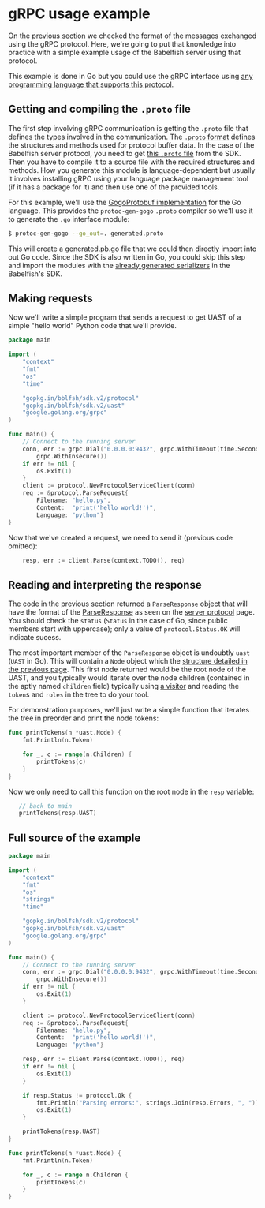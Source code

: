 # gRPC usage example

On the [previous section](babelfish-protocol.md) we checked the format of the messages exchanged using the gRPC protocol. Here, we're going to put that knowledge into practice with a simple example usage of the Babelfish server using that protocol.

This example is done in Go but you could use the gRPC interface using [any programming language that supports this protocol](http://www.grpc.io/about#osp).

## Getting and compiling the `.proto` file

The first step involving gRPC communication is getting the `.proto` file that defines the types involved in the communication. The [`.proto` format](https://developers.google.com/protocol-buffers/docs/proto) defines the structures and methods used for protocol buffer data. In the case of the Babelfish server protocol, you need to get [this `.proto` file](https://github.com/bblfsh/sdk/blob/master/protocol/generated.proto) from the SDK. Then you have to compile it to a source file with the required structures and methods. How you generate this module is language-dependent but usually it involves installing gRPC using your language package management tool \(if it has a package for it\) and then use one of the provided tools.

For this example, we'll use the [GogoProtobuf implementation](https://github.com/gogo/protobuf) for the Go language. This provides the `protoc-gen-gogo` `.proto` compiler so we'll use it to generate the `.go` interface module:

```bash
$ protoc-gen-gogo --go_out=. generated.proto
```

This will create a generated.pb.go file that we could then directly import into out Go code. Since the SDK is also written in Go, you could skip this step and import the modules with the [already generated serializers](https://github.com/bblfsh/sdk/blob/master/protocol/generated.pb.go) in the Babelfish's SDK.

## Making requests

Now we'll write a simple program that sends a request to get UAST of a simple "hello world" Python code that we'll provide.

```go
package main

import (
    "context"
    "fmt"
    "os"
    "time"

    "gopkg.in/bblfsh/sdk.v2/protocol"
    "gopkg.in/bblfsh/sdk.v2/uast"
    "google.golang.org/grpc"
)

func main() {
    // Connect to the running server
    conn, err := grpc.Dial("0.0.0.0:9432", grpc.WithTimeout(time.Second*2),
        grpc.WithInsecure())
    if err != nil {
        os.Exit(1)
    }
    client := protocol.NewProtocolServiceClient(conn)
    req := &protocol.ParseRequest{
        Filename: "hello.py",
        Content:  "print('hello world!')",
        Language: "python"}
}
```

Now that we've created a request, we need to send it \(previous code omitted\):

```go
    resp, err := client.Parse(context.TODO(), req)
```

## Reading and interpreting the response

The code in the previous section returned a `ParseResponse` object that will have the format of the [ParseResponse](babelfish-protocol.md#ParseResponse) as seen on the [server protocol](babelfish-protocol.md) page. You should check the `status` \(`Status` in the case of Go, since public members start with uppercase\); only a value of `protocol.Status.OK` will indicate sucess.

The most important member of the `ParseResponse` object is undoubtly `uast` \(`UAST` in Go\). This will contain a `Node` object which the [structure detailed in the previous page](babelfish-protocol.md#Nodes). This first node returned would be the root node of the UAST, and you typically would iterate over the node children \(contained in the aptly named `children` field\) typically using [a visitor](https://en.wikipedia.org/wiki/Visitor_pattern) and reading the `token`s and `roles` in the tree to do your tool.

For demonstration purposes, we'll just write a simple function that iterates the tree in preorder and print the node tokens:

```go
func printTokens(n *uast.Node) {
    fmt.Println(n.Token)

    for _, c := range(n.Children) {
        printTokens(c)
    }
}
```

Now we only need to call this function on the root node in the `resp` variable:

```go
   // back to main
   printTokens(resp.UAST)
```

## Full source of the example

```go
package main

import (
    "context"
    "fmt"
    "os"
    "strings"
    "time"

    "gopkg.in/bblfsh/sdk.v2/protocol"
    "gopkg.in/bblfsh/sdk.v2/uast"
    "google.golang.org/grpc"
)

func main() {
    // Connect to the running server
    conn, err := grpc.Dial("0.0.0.0:9432", grpc.WithTimeout(time.Second*2),
        grpc.WithInsecure())
    if err != nil {
        os.Exit(1)
    }

    client := protocol.NewProtocolServiceClient(conn)
    req := &protocol.ParseRequest{
        Filename: "hello.py",
        Content:  "print('hello world!')",
        Language: "python"}

    resp, err := client.Parse(context.TODO(), req)
    if err != nil {
        os.Exit(1)
    }

    if resp.Status != protocol.Ok {
        fmt.Println("Parsing errors:", strings.Join(resp.Errors, ", "))
        os.Exit(1)
    }

    printTokens(resp.UAST)
}

func printTokens(n *uast.Node) {
    fmt.Println(n.Token)

    for _, c := range n.Children {
        printTokens(c)
    }
}
```

